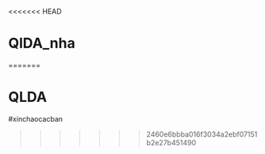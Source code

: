 <<<<<<< HEAD
# QlDA_nha
=======
# QLDA
#xinchaocacban
>>>>>>> 2460e6bbba016f3034a2ebf07151b2e27b451490
